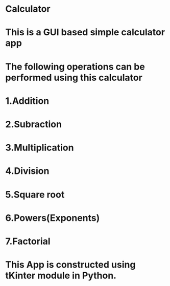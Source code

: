 # Calculator
# This is a GUI based simple calculator app
# The following operations can be performed using this calculator
#      1.Addition
#      2.Subraction
#      3.Multiplication
#      4.Division
#      5.Square root
#      6.Powers(Exponents)
#      7.Factorial
# This App is constructed using tKinter module in Python.
